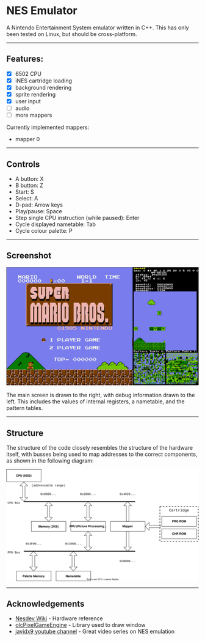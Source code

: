 # NES Emulator

A Nintendo Entertainment System emulator written in C++. This has only been tested on Linux, but should be cross-platform.

---

## Features:

- [x] 6502 CPU
- [x] iNES cartridge loading
- [x] background rendering
- [x] sprite rendering
- [x] user input
- [ ] audio
- [ ] more mappers

Currently implemented mappers: 
- mapper 0
  
---

## Controls

- A button: X
- B button: Z
- Start: S
- Select: A
- D-pad: Arrow keys
- Play/pause: Space
- Step single CPU instruction (while paused): Enter
- Cycle displayed nametable: Tab
- Cycle colour palette: P

---

## Screenshot

![screenshot](images/Screenshot.png)

The main screen is drawn to the right, with debug information drawn to the left. This includes the values of internal registers, a nametable, and the pattern tables.

---

## Structure

The structure of the code closely resembles the structure of the hardware itself, with busses being used to map addresses to the correct components, as shown in the following diagram:

![layout](images/structure.svg)

---

## Acknowledgements
- [Nesdev Wiki](https://www.nesdev.org/wiki/Nesdev_Wiki) - Hardware reference
- [olcPixelGameEngine](https://github.com/OneLoneCoder/olcPixelGameEngine) - Library used to draw window
- [javidx9 youtube channel](https://www.youtube.com/c/javidx9) - Great video series on NES emulation

